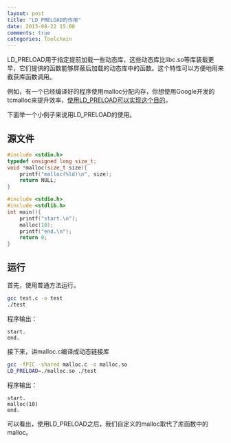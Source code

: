 ```yaml
---
layout: post
title: "LD_PRELOAD的作用"
date: 2013-08-22 15:00
comments: true
categories: Toolchain
---
```

LD_PRELOAD用于指定提前加载一些动态库，这些动态库比libc.so等库装载更早，它们提供的函数能够屏蔽后加载的动态库中的函数。这个特性可以方便地用来截获库函数调用。

例如，有一个已经编译好的程序使用malloc分配内存，你想使用Google开发的tcmalloc来提升效率，[使用LD_PRELOAD可以实现这个目的][tcmalloc]。


下面举一个小例子来说用LD_PRELOAD的使用。
## 源文件
```c malloc.c
#include <stdio.h>
typedef unsigned long size_t;
void *malloc(size_t size){
    printf("malloc(%ld)\n", size);
    return NULL;
}
```

```c test.c
#include <stdio.h>
#include <stdlib.h>
int main(){
    printf("start.\n");
    malloc(10);
    printf("end.\n");
    return 0;
}
```
## 运行
首先，使用普通方法运行。
```bash
gcc test.c -o test
./test
```
程序输出：
```
start.
end.
```

接下来，讲malloc.c编译成动态链接库
```bash
gcc -fPIC -shared malloc.c -o malloc.so
LD_PRELOAD=./malloc.so ./test
```
程序输出：
```
start.
malloc(10)
end.
```
可以看出，使用LD_PRELOAD之后，我们自定义的malloc取代了库函数中的malloc。

[tcmalloc]: http://goog-perftools.sourceforge.net/doc/tcmalloc.html